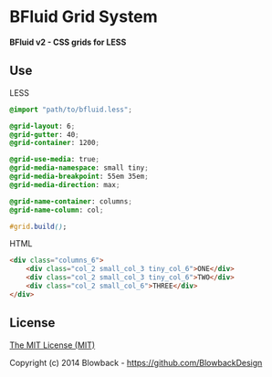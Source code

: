 # BFluid Grid System

**BFluid v2 - CSS grids for LESS**

## Use

LESS
```css
@import "path/to/bfluid.less";

@grid-layout: 6;
@grid-gutter: 40;
@grid-container: 1200;

@grid-use-media: true;
@grid-media-namespace: small tiny;
@grid-media-breakpoint: 55em 35em;
@grid-media-direction: max;

@grid-name-container: columns;
@grid-name-column: col;

#grid.build();
```

HTML
```html
<div class="columns_6">
	<div class="col_2 small_col_3 tiny_col_6">ONE</div>
	<div class="col_2 small_col_3 tiny_col_6">TWO</div>
	<div class="col_2 small_col_6">THREE</div>
</div>
```

## License

[The MIT License (MIT)](LICENCE.md)

Copyright (c) 2014 Blowback - https://github.com/BlowbackDesign
